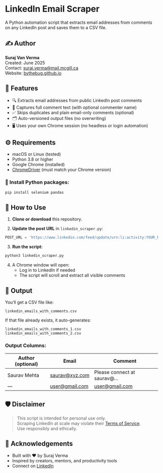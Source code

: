 # LinkedIn Email Scraper

A Python automation script that extracts email addresses from comments on any LinkedIn post and saves them to a CSV file.

## ✍️ Author

**Suraj Van Verma**  
Created: June 2025  
Contact: [suraj.verma@mail.mcgill.ca](mailto:suraj.verma@mail.mcgill.ca)  
Website: [bythebug.github.io](https://bythebug.github.io)

## 📌 Features

- 🔍 Extracts email addresses from public LinkedIn post comments
- 💬 Captures full comment text (with optional commenter name)
- ✅ Skips duplicates and plain email-only comments (optional)
- 🗂️ Auto-versioned output files (no overwriting)
- 🖥️ Uses your own Chrome session (no headless or login automation)

## ⚙️ Requirements

- macOS or Linux (tested)
- Python 3.8 or higher
- Google Chrome (installed)
- [ChromeDriver](https://chromedriver.chromium.org/downloads) (must match your Chrome version)

### 🔧 Install Python packages:

```bash
pip install selenium pandas
```

## 🚀 How to Use

1. **Clone or download** this repository.

2. **Update the post URL** in `linkedin_scraper.py`:

```python
POST_URL = 'https://www.linkedin.com/feed/update/urn:li:activity:YOUR_POST_ID/'
```

3. **Run the script:**

```bash
python3 linkedin_scraper.py
```

4. A Chrome window will open:
   - Log in to LinkedIn if needed
   - The script will scroll and extract all visible comments

## 📂 Output

You’ll get a CSV file like:

```
linkedin_emails_with_comments.csv
```

If that file already exists, it auto-generates:

```
linkedin_emails_with_comments_1.csv
linkedin_emails_with_comments_2.csv
```

### Output Columns:

| Author (optional) | Email             | Comment                          |
|-------------------|------------------|----------------------------------|
| Saurav Mehta      | saurav@xyz.com   | Please connect at saurav@...     |
| —                 | user@gmail.com   | user@gmail.com                   |

## 🛡️ Disclaimer

> This script is intended for personal use only.  
> Scraping LinkedIn at scale may violate their [Terms of Service](https://www.linkedin.com/legal/user-agreement).  
> Use responsibly and ethically.

## 🙌 Acknowledgements

- Built with ❤️ by Suraj Verma  
- Inspired by creators, mentors, and productivity tools  
- Connect on [LinkedIn](https://www.linkedin.com/in/bythebug)

